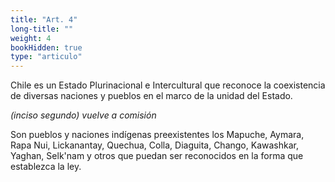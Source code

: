 ```yaml
---
title: "Art. 4"
long-title: ""
weight: 4
bookHidden: true
type: "articulo"
---
```



Chile es un Estado Plurinacional e Intercultural que reconoce la coexistencia de diversas naciones y pueblos en el marco de la unidad del Estado.

*(inciso segundo) vuelve a comisión* 

Son pueblos y naciones indígenas preexistentes los Mapuche, Aymara, Rapa Nui, Lickanantay, Quechua, Colla, Diaguita, Chango, Kawashkar, Yaghan, Selk'nam y otros que puedan ser reconocidos en la forma que establezca la ley.
